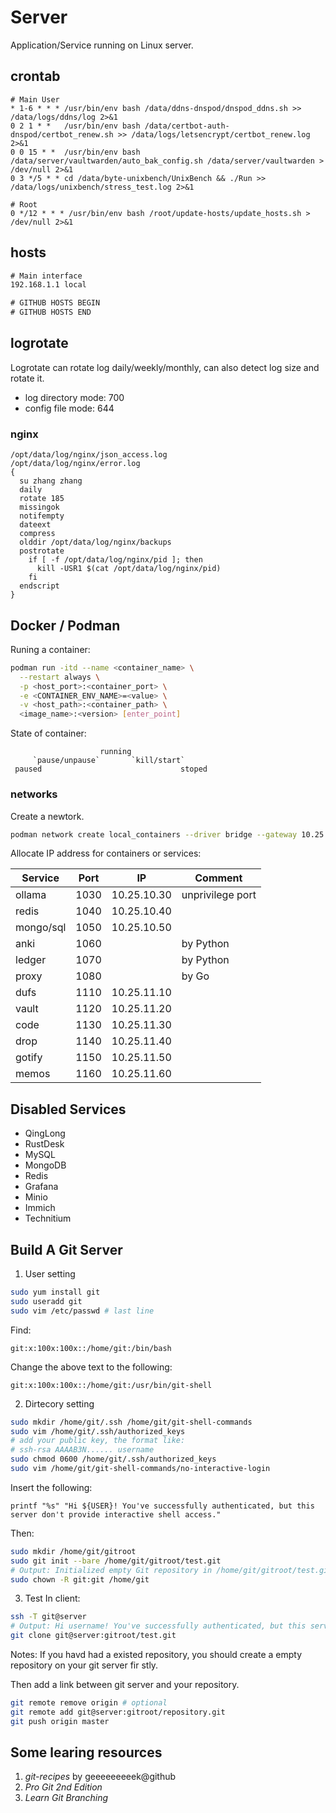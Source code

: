# Server

Application/Service running on Linux server.

## crontab

```
# Main User
* 1-6 * * * /usr/bin/env bash /data/ddns-dnspod/dnspod_ddns.sh >> /data/logs/ddns/log 2>&1
0 2 1 * *   /usr/bin/env bash /data/certbot-auth-dnspod/certbot_renew.sh >> /data/logs/letsencrypt/certbot_renew.log 2>&1
0 0 15 * *  /usr/bin/env bash /data/server/vaultwarden/auto_bak_config.sh /data/server/vaultwarden > /dev/null 2>&1
0 3 */5 * * cd /data/byte-unixbench/UnixBench && ./Run >> /data/logs/unixbench/stress_test.log 2>&1

# Root
0 */12 * * * /usr/bin/env bash /root/update-hosts/update_hosts.sh > /dev/null 2>&1
```

## hosts

```txt
# Main interface
192.168.1.1 local

# GITHUB HOSTS BEGIN
# GITHUB HOSTS END
```

## logrotate

Logrotate can rotate log daily/weekly/monthly, can also detect log size and rotate it.

- log directory mode: 700
- config file mode:   644

### nginx

```
/opt/data/log/nginx/json_access.log
/opt/data/log/nginx/error.log
{
  su zhang zhang
  daily
  rotate 185
  missingok
  notifempty
  dateext
  compress
  olddir /opt/data/log/nginx/backups
  postrotate
    if [ -f /opt/data/log/nginx/pid ]; then
      kill -USR1 $(cat /opt/data/log/nginx/pid)
    fi
  endscript
}
```

## Docker / Podman

Runing a container:

```bash
podman run -itd --name <container_name> \
  --restart always \
  -p <host_port>:<container_port> \
  -e <CONTAINER_ENV_NAME>=<value> \
  -v <host_path>:<container_path> \
  <image_name>:<version> [enter_point]
```

State of container:

```
                    running
     `pause/unpause`       `kill/start`
 paused                               stoped
```

### networks

Create a newtork.

```bash
podman network create local_containers --driver bridge --gateway 10.25.0.1 --subnet 10.25.0.0/20
```

Allocate IP address for containers or services:

| Service | Port| IP| Comment |
| --------------- | --------------- | --------------- |--------------- |
|ollama|1030|10.25.10.30| unprivilege port |
|redis|1040|10.25.10.40| |
|mongo/sql|1050|10.25.10.50| |
|anki|1060| | by Python |
|ledger|1070| | by Python |
|proxy|1080| | by Go |
|dufs|1110|10.25.11.10| |
|vault|1120|10.25.11.20| |
|code|1130|10.25.11.30| |
|drop|1140|10.25.11.40| |
|gotify|1150|10.25.11.50| |
|memos|1160|10.25.11.60| |

## Disabled Services

- QingLong
- RustDesk
- MySQL
- MongoDB
- Redis
- Grafana
- Minio
- Immich
- Technitium

## Build A Git Server

1. User setting

```bash
sudo yum install git
sudo useradd git
sudo vim /etc/passwd # last line
```

Find:

```
git:x:100x:100x::/home/git:/bin/bash
```

Change the above text to the following:

```
git:x:100x:100x::/home/git:/usr/bin/git-shell
```

2. Dirtecory setting

```bash
sudo mkdir /home/git/.ssh /home/git/git-shell-commands
sudo vim /home/git/.ssh/authorized_keys
# add your public key, the format like:
# ssh-rsa AAAAB3N...... username
sudo chmod 0600 /home/git/.ssh/authorized_keys
sudo vim /home/git/git-shell-commands/no-interactive-login
```

Insert the following:

```
printf "%s" "Hi ${USER}! You've successfully authenticated, but this server don't provide interactive shell access."
```

Then:

```bash
sudo mkdir /home/git/gitroot
sudo git init --bare /home/git/gitroot/test.git
# Output: Initialized empty Git repository in /home/git/gitroot/test.git/
sudo chown -R git:git /home/git
```

3. Test
In client:

```bash
ssh -T git@server
# Output: Hi username! You've successfully authenticated, but this server don't provide interactive shell access.
git clone git@server:gitroot/test.git
```

Notes:
If you havd had a existed repository, you should create a empty repository on your git server fir
stly.

Then add a link between git server and your repository.

```bash
git remote remove origin # optional
git remote add git@server:gitroot/repository.git
git push origin master
```

## Some learing resources

1. *git-recipes* by geeeeeeeeek@github
2. *Pro Git 2nd Edition*
3. *Learn Git Branching*

